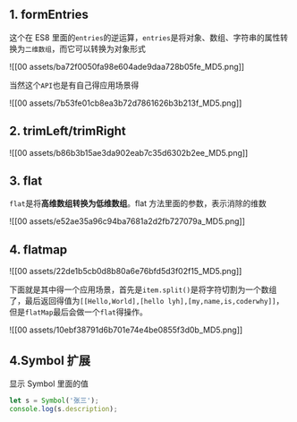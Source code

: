 
## 1. formEntries

这个在 ES8 里面的`entries`的逆运算，`entries`是将对象、数组、字符串的属性转换为`二维数组`，而它可以转换为对象形式

![[00 assets/ba72f0050fa98e604ade9daa728b05fe_MD5.png]]

当然这个`API`也是有自己得应用场景得

![[00 assets/7b53fe01cb8ea3b72d7861626b3b213f_MD5.png]]



## 2. trimLeft/trimRight

![[00 assets/b86b3b15ae3da902eab7c35d6302b2ee_MD5.png]]

## 3. flat

`flat`是将**高维数组转换为低维数组**。flat 方法里面的参数，表示消除的维数

![[00 assets/e52ae35a96c94ba7681a2d2fb727079a_MD5.png]]

## 4. flatmap

![[00 assets/22de1b5cb0d8b80a6e76bfd5d3f02f15_MD5.png]]

下面就是其中得一个应用场景，首先是`item.split()`是将字符切割为一个数组了，最后返回得值为`[[Hello,World],[hello lyh],[my,name,is,coderwhy]]`，但是`flatMap`最后会做一个`flat`得操作。

![[00 assets/10ebf38791d6b701e74e4be0855f3d0b_MD5.png]]


## 4.Symbol 扩展

显示 Symbol 里面的值

```javascript
let s = Symbol('张三');
console.log(s.description);
```
